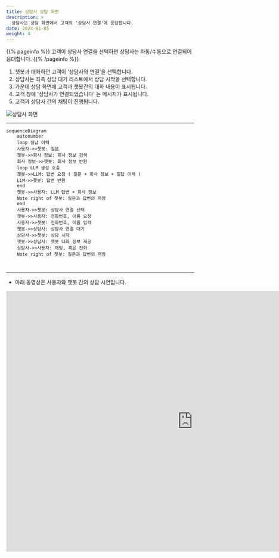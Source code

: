 ```yaml
---
title: 상담사 상담 화면
description: >
  상담사는 상담 화면에서 고객의 '상담사 연결'에 응답합니다.
date: 2024-01-05
weight: 4
---
```


{{% pageinfo %}}
고객이 상담사 연결을 선택하면 상담사는 자동/수동으로 연결되어 응대합니다.
{{% /pageinfo %}}

1. 챗봇과 대화하던 고객이 '상담사와 연결'을 선택합니다.
2. 상담사는 좌측 상담 대기 리스트에서 상담 시작을 선택합니다.
3. 가운데 상담 화면에 고객과 챗봇간의 대화 내용이 표시됩니다.
4. 고객 창에 '상담사가 연결되었습니다' 는 메시지가 표시됩니다.
5. 고객과 상담사 간의 채팅이 진행됩니다.

![상담사 화면](/docs/tasks/image-1.png)

--------------------------

```mermaid
sequenceDiagram
    autonumber
    loop 질답 이력
    사용자->>챗봇: 질문
    챗봇->>회사 정보: 회사 정보 검색
    회사 정보->>챗봇: 회사 정보 반환
    loop LLM 생성 호출
    챗봇->>LLM: 답변 요청 ( 질문 + 회사 정보 + 질답 이력 )
    LLM->>챗봇: 답변 반환
    end
    챗봇->>사용자: LLM 답변 + 회사 정보
    Note right of 챗봇: 질문과 답변의 저장
    end
    사용자->>챗봇: 상담사 연결 선택
    챗봇->>사용자: 전화번호, 이름 요청
    사용자->>챗봇: 전화번호, 이름 입력
    챗봇->>상담사: 상담사 연결 대기
    상담사->>챗봇: 상담 시작
    챗봇->>상담사: 챗봇 대화 정보 제공
    상담사->>사용자: 채팅, 혹은 전화
    Note right of 챗봇: 질문과 답변의 저장
    
    
```

--------------------------

* 아래 동영상은 사용자와 챗봇 간의 상담 시연입니다. 

<iframe width="1000" height="700" src="https://www.youtube.com/embed/RW-2kjcbLGI?si=zoV89iY3H3PNS7yk&amp;controls=0&autoplay=1&mute=0&controls=0&loop=1&playlist=RW-2kjcbLGI" title="YouTube video player" frameborder="0" allow="accelerometer; autoplay; clipboard-write; encrypted-media; gyroscope; picture-in-picture; web-share" allowfullscreen></iframe>
